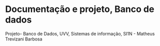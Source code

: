 # Documentação e projeto, Banco de dados


Projeto- Banco de Dados, UVV, Sistemas de informação, SI1N - Matheus Trevizani Barbosa